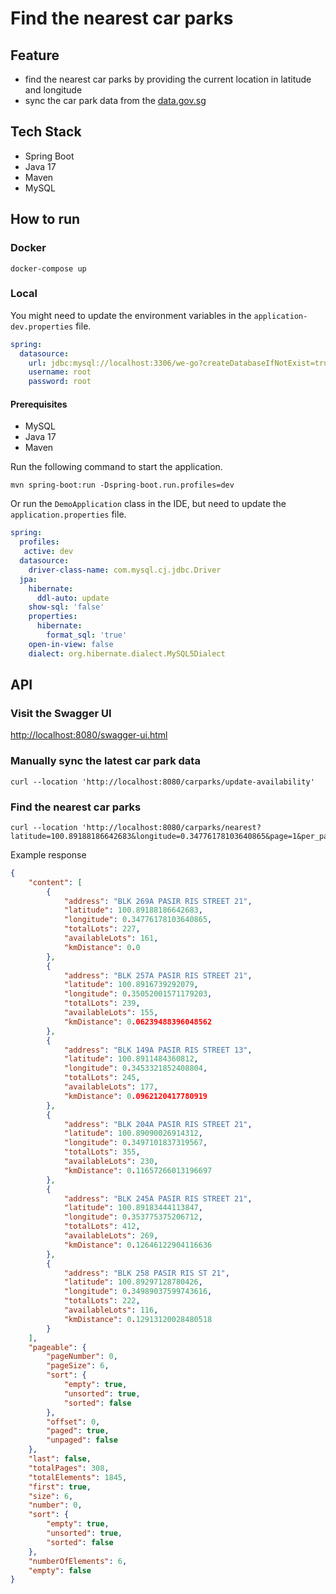# Find the nearest car parks

## Feature
- find the nearest car parks by providing the current location in latitude and longitude
- sync the car park data from the [data.gov.sg](https://beta.data.gov.sg/collections/85/datasets/d_ca933a644e55d34fe21f28b8052fac63/view)

## Tech Stack
- Spring Boot
- Java 17
- Maven
- MySQL

## How to run

### Docker
```shell
docker-compose up
```

### Local

You might need to update the environment variables in the `application-dev.properties` file.

```yml
spring:
  datasource:
    url: jdbc:mysql://localhost:3306/we-go?createDatabaseIfNotExist=true
    username: root
    password: root
```

#### Prerequisites
- MySQL
- Java 17
- Maven

Run the following command to start the application.
```shell
mvn spring-boot:run -Dspring-boot.run.profiles=dev
```

Or run the `DemoApplication` class in the IDE, but need to update the `application.properties` file.

```yml
spring:
  profiles:
   active: dev
  datasource:
    driver-class-name: com.mysql.cj.jdbc.Driver
  jpa:
    hibernate:
      ddl-auto: update
    show-sql: 'false'
    properties:
      hibernate:
        format_sql: 'true'
    open-in-view: false
    dialect: org.hibernate.dialect.MySQL5Dialect
```

## API

### Visit the Swagger UI
[http://localhost:8080/swagger-ui.html](http://localhost:8080/swagger-ui.html)


### Manually sync the latest car park data
```shell
curl --location 'http://localhost:8080/carparks/update-availability'
```

### Find the nearest car parks
```shell
curl --location 'http://localhost:8080/carparks/nearest?latitude=100.89188186642683&longitude=0.34776178103640865&page=1&per_page=6'
```

Example response
```json
{
    "content": [
        {
            "address": "BLK 269A PASIR RIS STREET 21",
            "latitude": 100.89188186642683,
            "longitude": 0.34776178103640865,
            "totalLots": 227,
            "availableLots": 161,
            "kmDistance": 0.0
        },
        {
            "address": "BLK 257A PASIR RIS STREET 21",
            "latitude": 100.8916739292079,
            "longitude": 0.35052001571179203,
            "totalLots": 239,
            "availableLots": 155,
            "kmDistance": 0.06239488396048562
        },
        {
            "address": "BLK 149A PASIR RIS STREET 13",
            "latitude": 100.8911484360812,
            "longitude": 0.3453321852408804,
            "totalLots": 245,
            "availableLots": 177,
            "kmDistance": 0.0962120417780919
        },
        {
            "address": "BLK 204A PASIR RIS STREET 21",
            "latitude": 100.89090026914312,
            "longitude": 0.3497101837319567,
            "totalLots": 355,
            "availableLots": 230,
            "kmDistance": 0.11657266013196697
        },
        {
            "address": "BLK 245A PASIR RIS STREET 21",
            "latitude": 100.89183444113847,
            "longitude": 0.353775375206712,
            "totalLots": 412,
            "availableLots": 269,
            "kmDistance": 0.12646122904116636
        },
        {
            "address": "BLK 258 PASIR RIS ST 21",
            "latitude": 100.89297128780426,
            "longitude": 0.34989037599743616,
            "totalLots": 222,
            "availableLots": 116,
            "kmDistance": 0.12913120028480518
        }
    ],
    "pageable": {
        "pageNumber": 0,
        "pageSize": 6,
        "sort": {
            "empty": true,
            "unsorted": true,
            "sorted": false
        },
        "offset": 0,
        "paged": true,
        "unpaged": false
    },
    "last": false,
    "totalPages": 308,
    "totalElements": 1845,
    "first": true,
    "size": 6,
    "number": 0,
    "sort": {
        "empty": true,
        "unsorted": true,
        "sorted": false
    },
    "numberOfElements": 6,
    "empty": false
}
```